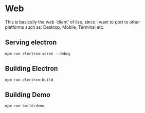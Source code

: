 # Web

This is basically the web 'client' of ilse, since I want to port to other platforms such as: Desktop, Mobile, Terminal etc.

## Serving electron
`npm run electron:serve --debug`

## Building Electron
`npm run electron:build`

## Building Demo
`npm run build:demo`
